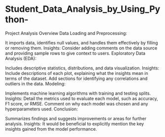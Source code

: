 # Student_Data_Analysis_by_Using_Python-  

Project Analysis Overview Data Loading and Preprocessing:

It imports data, identifies null values, and handles them effectively by filling or removing them. Insights: Consider adding comments on the data source and providing sample rows to give context to users. Exploratory Data Analysis (EDA):

Includes descriptive statistics, distributions, and data visualization. Insights: Include descriptions of each plot, explaining what the insights mean in terms of the dataset. Add sections for identifying any correlations and outliers in the data. Modeling:

Implements machine learning algorithms with training and testing splits. Insights: Detail the metrics used to evaluate each model, such as accuracy, F1 score, or RMSE. Comment on why each model was chosen and any hyperparameters used. Conclusion:

Summarizes findings and suggests improvements or areas for further analysis. Insights: It would be beneficial to explicitly mention the key insights gained from the model performance.
